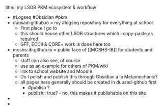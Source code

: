 title:: my LSOB PKM ecosystem & workflow

- #Logseq #Obsidian #pkm
- duusad-github.io = my #logseq repository for everything at school.
	- First place I go to
	- this should house other LSOB structures which I copy-paste as required
	- GFF, ECCII & CORE+ work is done here too
- mcshs-ib.github.io = public face of [[MCSHS-IB]] for students and parents
	- staff can also see, of course
	- use as an example for others of PKM/wiki
	- link to school website and Moodle
	- Do I polish and publish this through Obsidian a la Metamechanic?
	- all pages here generally should be created in duusad-github first
		- #publish ?
		- publish:: true? - no, this makes it publishable on _this_ site
-
-